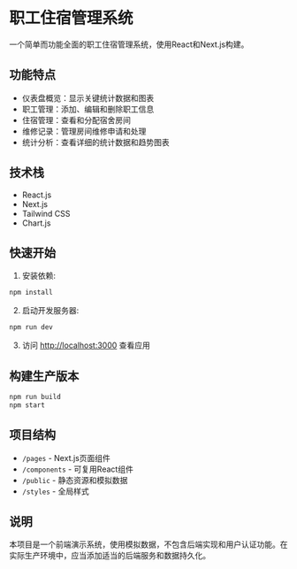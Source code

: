 # 职工住宿管理系统

一个简单而功能全面的职工住宿管理系统，使用React和Next.js构建。

## 功能特点

- 仪表盘概览：显示关键统计数据和图表
- 职工管理：添加、编辑和删除职工信息
- 住宿管理：查看和分配宿舍房间
- 维修记录：管理房间维修申请和处理
- 统计分析：查看详细的统计数据和趋势图表

## 技术栈

- React.js
- Next.js
- Tailwind CSS
- Chart.js

## 快速开始

1. 安装依赖:

```bash
npm install
```

2. 启动开发服务器:

```bash
npm run dev
```

3. 访问 [http://localhost:3000](http://localhost:3000) 查看应用

## 构建生产版本

```bash
npm run build
npm start
```

## 项目结构

- `/pages` - Next.js页面组件
- `/components` - 可复用React组件
- `/public` - 静态资源和模拟数据
- `/styles` - 全局样式

## 说明

本项目是一个前端演示系统，使用模拟数据，不包含后端实现和用户认证功能。在实际生产环境中，应当添加适当的后端服务和数据持久化。 